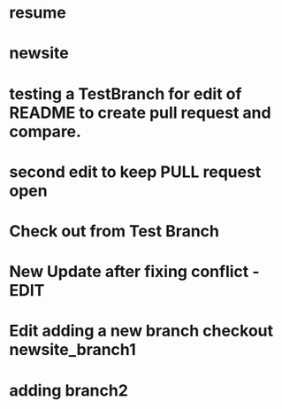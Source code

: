 # resume
# newsite
# testing a TestBranch for edit of README to create pull request and compare.
# second edit to keep PULL request open
# Check out from Test Branch
# New Update after fixing conflict - EDIT

# Edit adding a new branch checkout newsite_branch1
# adding branch2

